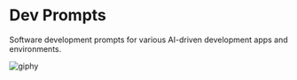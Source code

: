 # Dev Prompts
Software development prompts for various AI-driven development apps and environments.

![giphy](https://github.com/user-attachments/assets/ef928e48-5e3d-4d08-a3da-9e9ff79d0273)

